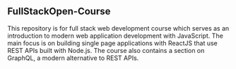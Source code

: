 ## FullStackOpen-Course
This repository is for full stack web development course which  serves as an introduction to modern web application development with JavaScript. 
The main focus is on building single page applications with ReactJS that use REST APIs built with Node.js. The course also contains a section on GraphQL, a modern alternative to REST APIs.
